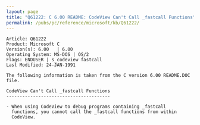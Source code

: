 ```yaml
---
layout: page
title: "Q61222: C 6.00 README: CodeView Can't Call _fastcall Functions"
permalink: /pubs/pc/reference/microsoft/kb/Q61222/
---
```


	Article: Q61222
	Product: Microsoft C
	Version(s): 6.00   | 6.00
	Operating System: MS-DOS | OS/2
	Flags: ENDUSER | s_codeview fastcall
	Last Modified: 24-JAN-1991
	
	The following information is taken from the C version 6.00 README.DOC
	file.
	
	CodeView Can't Call _fastcall Functions
	---------------------------------------
	
	- When using CodeView to debug programs containing _fastcall
	  functions, you cannot call the _fastcall functions from within
	  CodeView.

